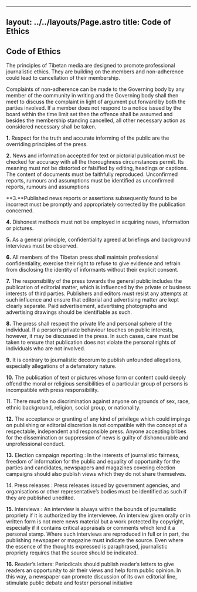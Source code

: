 
---
layout: ../../layouts/Page.astro
title: Code of Ethics
---

Code of Ethics
--------------

The principles of Tibetan media are designed to promote professional journalistic ethics. They are building on the members and non-adherence could lead to cancellation of their membership.

Complaints of non-adherence can be made to the Governing body by any member of the community in writing and the Governing body shall then meet to discuss the complaint in light of argument put forward by both the parties involved. If a member does not respond to a notice issued by the board within the time limit set then the offence shall be assumed and besides the membership standing cancelled, all other necessary action as considered necessary shall be taken.

**1.** Respect for the truth and accurate informing of the public are the overriding principles of the press.

**2.** News and information accepted for text or pictorial publication must be checked for accuracy with all the thoroughness circumstances permit. Its meaning must not be distorted or falsified by editing, headings or captions. The content of documents must be faithfully reproduced. Unconfirmed reports, rumours and assumptions must be identified as unconfirmed reports, rumours and assumptions

**3.**Published news reports or assertions subsequently found to be incorrect must be promptly and appropriately corrected by the publication concerned.

**4.** Dishonest methods must not be employed in acquiring news, information or pictures.

**5.** As a general principle, confidentiality agreed at briefings and background interviews must be observed.

**6.** All members of the Tibetan press shall maintain professional confidentiality, exercise their right to refuse to give evidence and refrain from disclosing the identity of informants without their explicit consent.

**7.** The responsibility of the press towards the general public includes the publication of editorial matter, which is influenced by the private or business interests of third parties. Publishers and editors must resist any attempts at such influence and ensure that editorial and advertising matter are kept clearly separate. Paid advertisement, advertising photographs and advertising drawings should be identifiable as such.

**8.** The press shall respect the private life and personal sphere of the individual. If a person’s private behaviour touches on public interests, however, it may be discussed in the press. In such cases, care must be taken to ensure that publication does not violate the personal rights of individuals who are not involved.

**9.** It is contrary to journalistic decorum to publish unfounded allegations, especially allegations of a defamatory nature.

**10.** The publication of text or pictures whose form or content could deeply offend the moral or religious sensibilities of a particular group of persons is incompatible with press responsibility.

11\. There must be no discrimination against anyone on grounds of sex, race, ethnic background, religion, social group, or nationality.

**12.** The acceptance or granting of any kind of privilege which could impinge on publishing or editorial discretion is not compatible with the concept of a respectable, independent and responsible press. Anyone accepting bribes for the dissemination or suppression of news is guilty of dishonourable and unprofessional conduct.

**13.** Election campaign reporting : In the interests of journalistic fairness, freedom of information for the public and equality of opportunity for the parties and candidates, newspapers and magazines covering election campaigns should also publish views which they do not share themselves.

14\. Press releases : Press releases issued by government agencies, and organisations or other representative’s bodies must be identified as such if they are published unedited.

**15.** Interviews : An interview is always within the bounds of journalistic propriety if it is authorized by the interviewee. An interview given orally or in written form is not mere news material but a work protected by copyright, especially if it contains critical appraisals or comments which lend it a personal stamp. Where such interviews are reproduced in full or in part, the publishing newspaper or magazine must indicate the source. Even where the essence of the thoughts expressed is paraphrased, journalistic propriety requires that the source should be indicated.

**16.** Reader’s letters: Periodicals should publish reader’s letters to give readers an opportunity to air their views and help form public opinion. In this way, a newspaper can promote discussion of its own editorial line, stimulate public debate and foster personal initiative